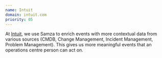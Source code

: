 ```yaml
---
name: Intuit
domain: intuit.com
priority: 05
---
```

<!--
   Licensed to the Apache Software Foundation (ASF) under one or more
   contributor license agreements.  See the NOTICE file distributed with
   this work for additional information regarding copyright ownership.
   The ASF licenses this file to You under the Apache License, Version 2.0
   (the "License"); you may not use this file except in compliance with
   the License.  You may obtain a copy of the License at

       http://www.apache.org/licenses/LICENSE-2.0

   Unless required by applicable law or agreed to in writing, software
   distributed under the License is distributed on an "AS IS" BASIS,
   WITHOUT WARRANTIES OR CONDITIONS OF ANY KIND, either express or implied.
   See the License for the specific language governing permissions and
   limitations under the License.
-->

At <a class="external-link" href="https://www.intuit.com/" rel="nofollow">Intuit</a>, we use Samza to enrich events with more contextual data from various sources (CMDB, Change Management, Incident Management, Problem Management). This gives us more meaningful events that an operations centre person can act on.